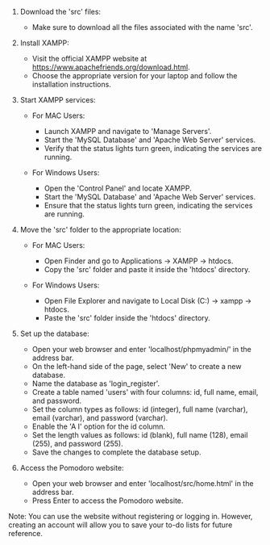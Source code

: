 1. Download the 'src' files:
   - Make sure to download all the files associated with the name 'src'.

2. Install XAMPP:
   - Visit the official XAMPP website at https://www.apachefriends.org/download.html.
   - Choose the appropriate version for your laptop and follow the installation instructions.

3. Start XAMPP services:
   - For MAC Users:
     - Launch XAMPP and navigate to 'Manage Servers'.
     - Start the 'MySQL Database' and 'Apache Web Server' services.
     - Verify that the status lights turn green, indicating the services are running.

   - For Windows Users:
     - Open the 'Control Panel' and locate XAMPP.
     - Start the 'MySQL Database' and 'Apache Web Server' services.
     - Ensure that the status lights turn green, indicating the services are running.

4. Move the 'src' folder to the appropriate location:
   - For MAC Users:
     - Open Finder and go to Applications -> XAMPP -> htdocs.
     - Copy the 'src' folder and paste it inside the 'htdocs' directory.

   - For Windows Users:
     - Open File Explorer and navigate to Local Disk (C:) -> xampp -> htdocs.
     - Paste the 'src' folder inside the 'htdocs' directory.

5. Set up the database:
   - Open your web browser and enter 'localhost/phpmyadmin/' in the address bar.
   - On the left-hand side of the page, select 'New' to create a new database.
   - Name the database as 'login_register'.
   - Create a table named 'users' with four columns: id, full name, email, and password.
   - Set the column types as follows: id (integer), full name (varchar), email (varchar), and password (varchar).
   - Enable the 'A I' option for the id column.
   - Set the length values as follows: id (blank), full name (128), email (255), and password (255).
   - Save the changes to complete the database setup.

6. Access the Pomodoro website:
   - Open your web browser and enter 'localhost/src/home.html' in the address bar.
   - Press Enter to access the Pomodoro website.

Note:
You can use the website without registering or logging in. However, creating an account will allow you to save your to-do lists for future reference.
